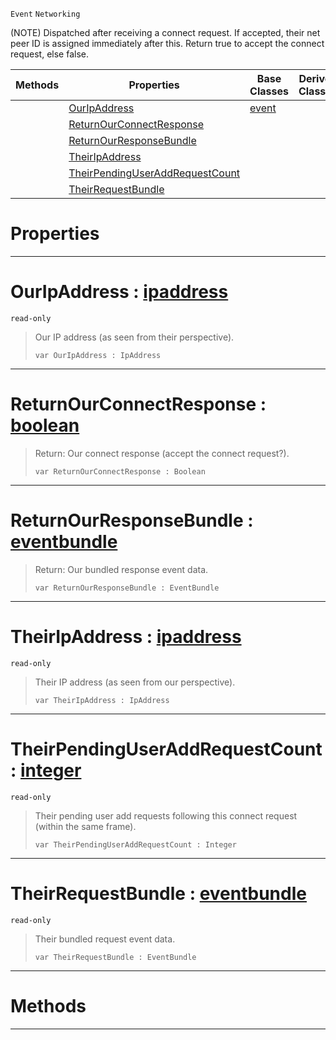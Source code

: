  `Event` `Networking`



(NOTE) Dispatched after receiving a connect request. If accepted, their net peer ID is assigned immediately after this. Return true to accept the connect request, else false.

|Methods|Properties|Base Classes|Derived Classes|
|---|---|---|---|
| |[ OurIpAddress](https://github.com/zeroengineteam/ZeroDocs/blob/master/code_reference/class_reference/netpeerreceivedconnectrequest.markdown#ouripaddress-zero-engine)|[event](https://github.com/zeroengineteam/ZeroDocs/blob/master/code_reference/class_reference/event.markdown)| |
| |[ ReturnOurConnectResponse](https://github.com/zeroengineteam/ZeroDocs/blob/master/code_reference/class_reference/netpeerreceivedconnectrequest.markdown#returnourconnectresponse)| | |
| |[ ReturnOurResponseBundle](https://github.com/zeroengineteam/ZeroDocs/blob/master/code_reference/class_reference/netpeerreceivedconnectrequest.markdown#returnourresponsebundle)| | |
| |[ TheirIpAddress](https://github.com/zeroengineteam/ZeroDocs/blob/master/code_reference/class_reference/netpeerreceivedconnectrequest.markdown#theiripaddress-zero-engi)| | |
| |[ TheirPendingUserAddRequestCount](https://github.com/zeroengineteam/ZeroDocs/blob/master/code_reference/class_reference/netpeerreceivedconnectrequest.markdown#theirpendinguseraddreque)| | |
| |[ TheirRequestBundle](https://github.com/zeroengineteam/ZeroDocs/blob/master/code_reference/class_reference/netpeerreceivedconnectrequest.markdown#theirrequestbundle-zero)| | |


 #  Properties


---  
 #  OurIpAddress : [ipaddress](https://github.com/zeroengineteam/ZeroDocs/blob/master/code_reference/class_reference/ipaddress.markdown)

 `read-only`

> Our IP address (as seen from their perspective).
> ``` lang=cpp, name=Nada
> var OurIpAddress : IpAddress


---  
 #  ReturnOurConnectResponse : [boolean](https://github.com/zeroengineteam/ZeroDocs/blob/master/code_reference/nada_base_types/boolean.markdown)

> Return: Our connect response (accept the connect request?).
> ``` lang=cpp, name=Nada
> var ReturnOurConnectResponse : Boolean


---  
 #  ReturnOurResponseBundle : [eventbundle](https://github.com/zeroengineteam/ZeroDocs/blob/master/code_reference/class_reference/eventbundle.markdown)

> Return: Our bundled response event data.
> ``` lang=cpp, name=Nada
> var ReturnOurResponseBundle : EventBundle


---  
 #  TheirIpAddress : [ipaddress](https://github.com/zeroengineteam/ZeroDocs/blob/master/code_reference/class_reference/ipaddress.markdown)

 `read-only`

> Their IP address (as seen from our perspective).
> ``` lang=cpp, name=Nada
> var TheirIpAddress : IpAddress


---  
 #  TheirPendingUserAddRequestCount : [integer](https://github.com/zeroengineteam/ZeroDocs/blob/master/code_reference/nada_base_types/integer.markdown)

 `read-only`

> Their pending user add requests following this connect request (within the same frame).
> ``` lang=cpp, name=Nada
> var TheirPendingUserAddRequestCount : Integer


---  
 #  TheirRequestBundle : [eventbundle](https://github.com/zeroengineteam/ZeroDocs/blob/master/code_reference/class_reference/eventbundle.markdown)

 `read-only`

> Their bundled request event data.
> ``` lang=cpp, name=Nada
> var TheirRequestBundle : EventBundle


---  
 #  Methods


---  
 

 